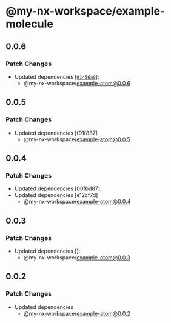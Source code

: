 # @my-nx-workspace/example-molecule

## 0.0.6

### Patch Changes

- Updated dependencies [[`01456a0`](https://github.com/EmilioVillante/design-system-monorepo-poc/commit/01456a0b9d978a7fdb476db515a925433a9d97dd)]:
  - @my-nx-workspace/example-atom@0.0.6

## 0.0.5

### Patch Changes

- Updated dependencies [f91f887]
  - @my-nx-workspace/example-atom@0.0.5

## 0.0.4

### Patch Changes

- Updated dependencies [00fbd87]
- Updated dependencies [e12cf7d]
  - @my-nx-workspace/example-atom@0.0.4

## 0.0.3

### Patch Changes

- Updated dependencies []:
  - @my-nx-workspace/example-atom@0.0.3

## 0.0.2

### Patch Changes

- Updated dependencies
  - @my-nx-workspace/example-atom@0.0.2
